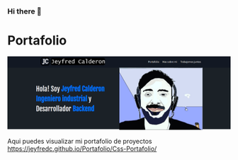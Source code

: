 ### Hi there 👋

# Portafolio

![assets/img-portafolio.png](assets/img-portafolio.png)

Aqui puedes visualizar mi portafolio de proyectos
https://jeyfredc.github.io/Portafolio/Css-Portafolio/
